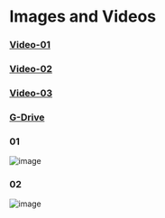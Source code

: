 # Images and Videos


### [Video-01](https://drive.google.com/file/d/1tErLD-ARsv-XxiSyIeSIaM8y2V8jmYQl/view)

### [Video-02](https://drive.google.com/file/d/1tDXuJ48kD4C6sjHrCFtMbXMIxD94oSw-/view)

### [Video-03](https://drive.google.com/file/d/1tP03asvfm0k0Cep3adGDHd3dnzBaSIgk/view)

### [G-Drive](https://drive.google.com/drive/folders/1tAtPhRauT0My6Xo4fbUBMfzsujjFNKF6)

### 01
![image](https://github.com/H-Division-2021-2022-Even/Repo-09/assets/105161049/97d59a3a-b106-4f07-9b02-85f8cebf3509)

### 02
![image](https://github.com/H-Division-2021-2022-Even/Repo-09/assets/105161049/22f2c6cc-fbac-419d-a361-3caa8c332f97)
